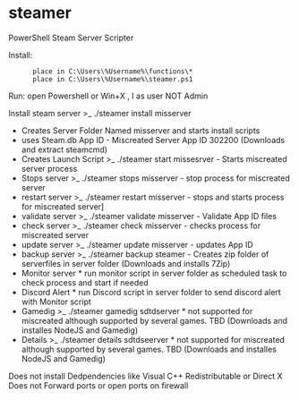 # steamer
PowerShell Steam Server Scripter


Install:  
          
          place in C:\Users\%Username%\functions\*
          place in C:\Users\%Username%\steamer.ps1

Run: open Powershell or Win+X , I
as user NOT Admin


Install steam server >_ ./steamer install misserver
 - Creates Server Folder Named misserver and starts install scripts
 - uses Steam.db App ID - Miscreated Server App ID 302200 (Downloads and extract steamcmd)
 - Creates Launch Script  >_ ./steamer start missesrver  - Starts miscreated server process
 - Stops server >_ ./steamer stops misserver - stop process for miscreated server
 - restart server >_ ./steamer restart misserver - stops and starts process for miscreated server]
 - validate server >_ ./steamer validate misserver - Validate App ID files
 - check server >_ ./steamer check misserver - checks process for miscreated server
 - update server >_ ./steamer update misserver - updates App ID
 - backup server >_ ./steamer backup steamer - Creates zip folder of serverfiles in server folder (Downloads and installs 7Zip)
 - Monitor server * run monitor script in server folder as scheduled task to check process and start if needed
 - Discord Alert * run Discord script in server folder to send discord alert with Monitor script
 - Gamedig >_ ./steamer gamedig sdtdserver * not supported for miscreated although supported by several games. TBD (Downloads and installes NodeJS and Gamedig)
 - Details >_ ./steamer details sdtdseerver * not supported for miscreated although supported by several games. TBD (Downloads and installes NodeJS and Gamedig)
 
 Does not install Dedpendencies like Visual C++ Redistributable or Direct X
 Does not Forward ports or open ports on firewall
